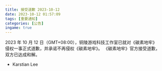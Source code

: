 ```yaml
---
title: 接受道歉 2023-10-12
date: 2023-10-12 01:57:09
tags: [重要通知]
categories: [公告]
ingame: true
---
```


2023 年 10 月 12 日（GMT+08:00），铜陵游戏科技工作室已就对《碳素地牢》侵权一事正式道歉，并承诺不再侵权《碳素地牢》。
《碳素地牢》官方接受道歉，双方已达成和解。

<!-- DESC_END -->

- Karstian Lee
